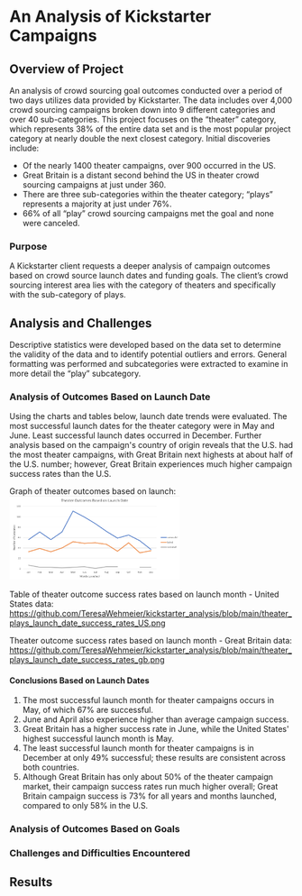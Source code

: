 # An Analysis of Kickstarter Campaigns
## Overview of Project

An analysis of crowd sourcing goal outcomes conducted over a period of two days utilizes data provided by Kickstarter. The data includes over 4,000 crowd sourcing campaigns broken down into 9 different categories and over 40 sub-categories. This project focuses on the “theater” category, which represents 38% of the entire data set and is the most popular project category at nearly double the next closest category. Initial discoveries include:

* Of the nearly 1400 theater campaigns, over 900 occurred in the US.
* Great Britain is a distant second behind the US in theater crowd sourcing campaigns at just under 360.
* There are three sub-categories within the theater category; “plays” represents a majority at just under 76%.
* 66% of all “play” crowd sourcing campaigns met the goal and none were canceled.

### Purpose
A Kickstarter client requests a deeper analysis of campaign outcomes based on crowd source launch dates and funding goals. The client’s crowd sourcing interest area lies with the category of theaters and specifically with the sub-category of plays.

## Analysis and Challenges
Descriptive statistics were developed based on the data set to determine the validity of the data and to identify potential outliers and errors. General formatting was performed and subcategories were extracted to examine in more detail the “play” subcategory.

### Analysis of Outcomes Based on Launch Date
Using the charts and tables below, launch date trends were evaluated. The most successful launch dates for the theater category were in May and June. Least successful launch dates occurred in December. Further analysis based on the campaign's country of origin reveals that the U.S. had the most theater campaigns, with Great Britain next highests at about half of the U.S. number; however, Great Britain experiences much higher campaign success rates than the U.S.

Graph of theater outcomes based on launch:
<img src="https://github.com/TeresaWehmeier/kickstarter_analysis/blob/main/Theater_Outcomes_vs_Launch.png" width="60%" height="40%">

Table of theater outcome success rates based on launch month - United States data: https://github.com/TeresaWehmeier/kickstarter_analysis/blob/main/theater_plays_launch_date_success_rates_US.png

Theater outcome success rates based on launch month - Great Britain data: https://github.com/TeresaWehmeier/kickstarter_analysis/blob/main/theater_plays_launch_date_success_rates_gb.png

#### Conclusions Based on Launch Dates
1. The most successful launch month for theater campaigns occurs in May, of which 67% are successful.
2. June and April also experience higher than average campaign success.
3. Great Britain has a higher success rate in June, while the United States' highest successful launch month is May.
4. The least successful launch month for theater campaigns is in December at only 49% successful; these results are consistent across both countries.
5. Although Great Britain has only about 50% of the theater campaign market, their campaign success rates run much higher overall; Great Britain campaign success is 73% for all years and months launched, compared to only 58% in the U.S.

### Analysis of Outcomes Based on Goals



### Challenges and Difficulties Encountered

## Results


